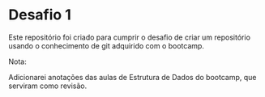 # Desafio 1

Este repositório foi criado para cumprir o desafio de criar um repositório usando o conhecimento de git adquirido com o bootcamp.



Nota:

Adicionarei anotações das  aulas de Estrutura de Dados do bootcamp, que serviram como revisão.